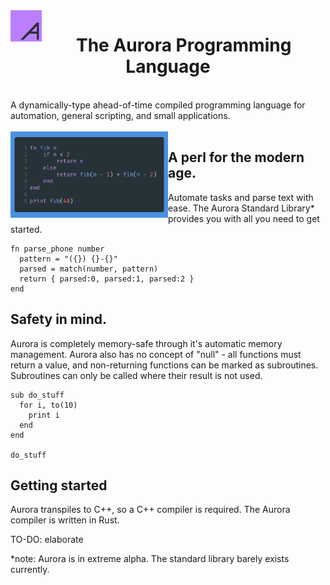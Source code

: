 <img src="https://github.com/aurora-pl/resources/raw/main/aurora_800.png" width="10%" height="10%" align="left">

<h1 style="text-align: center;">The Aurora Programming Language</h1><br>
A dynamically-type ahead-of-time compiled programming language for automation, general scripting, and small applications.
<br><br>
<img src="https://github.com/aurora-pl/resources/raw/171834311f8be5b95f3e64d49e6536bdc10b1834/carbon(1).png" width="50%" height="50%" align="left">

## A perl for the modern age.

Automate tasks and parse text with ease. The Aurora Standard Library* provides you with all you need to get started.

```
fn parse_phone number
  pattern = "({}) {}-{}"
  parsed = match(number, pattern)
  return { parsed:0, parsed:1, parsed:2 }
end
```

## Safety in mind.

Aurora is completely memory-safe through it's automatic memory management. Aurora also has no concept of "null" - all functions must return a value, and non-returning functions can be marked as subroutines. Subroutines can only be called where their result is not used.

```
sub do_stuff
  for i, to(10)
    print i
  end
end

do_stuff
```

## Getting started

Aurora transpiles to C++, so a C++ compiler is required. The Aurora compiler is written in Rust.

TO-DO: elaborate

*note: Aurora is in extreme alpha. The standard library barely exists currently.

